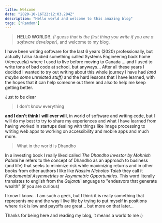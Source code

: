 ```yaml
---
title: Welcome
date: "2020-10-16T22:12:03.284Z"
description: "Hello world and welcome to this amazing blog"
tags: ["Random"]
---
```


> **HELLO WORLD!!**, _(I guess that is the first thing you write if you are a software developer)_, and welcome to my blog.

I have been writing software for the last 6 years (2020) professionally, but actually I also studied something called Systems Engineering back home (Venezuela) where I used to live before moving to Canada ... and I used to write tons of bad code at school, but anyways... After all these years I decided I wanted to try out writing about this whole journey I have had _(and maybe some unrelated stuff)_ and the hard lessons that I have learned, with the hopes that it can help someone out there and also to help me keep getting better.

Just to be clear

> I don't know everything

**and I don't think I will ever will**, in world of software and writing code, but I will do my best to try to share my experiences and what I have learned from having worked in startups dealing with things like image processing to writing web apps to working on accessibility and mobile apps and much more.

> What in the world is Dhandho

In a investing book I really liked called _The Dhandho Investor by Mohnish Pabrai_ he refers to the concept of Dhandho as an approach to business (and life) that seeks to minimize risk while maximizing returns and in other books from other authors I like like _Nassim Nicholas Taleb_ they call it _Fundamental Asymmetries_ or _Asymmetric Opportunities_. This word literally translates to english from the _Gujarati_ language to "endeavors that generate wealth" (if you are curious)

I know I know... I am such a geek, but I think it is really something that represents me and the way I live life by trying to put myself in positions where risk is low and payoffs are great... but more on that later...

Thanks for being here and reading my blog, it means a world to me :)
